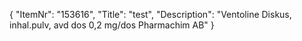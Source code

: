 {
  "ItemNr": "153616",
  "Title": "test",
  "Description": "Ventoline Diskus, inhal.pulv, avd dos 0,2 mg/dos Pharmachim AB"
}